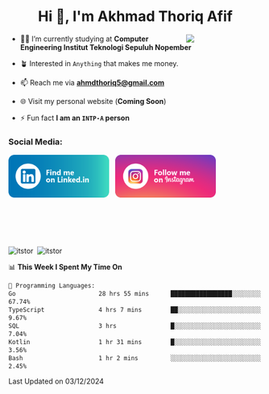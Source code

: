 <h1 align="center">Hi 👋, I'm Akhmad Thoriq Afif</h1>

<img align="right" src="https://i.giphy.com/media/VbnUQpnihPSIgIXuZv/giphy.webp" style="width:30%;">

- 👨‍🎓 I’m currently studying at **Computer Engineering Institut Teknologi Sepuluh Nopember**

- 🪴 Interested in `Anything` that makes me money.

- 📫 Reach me via **ahmdthoriq5@gmail.com**

- 🌐 Visit my personal website (**Coming Soon**)

- ⚡ Fun fact **I am an `INTP-A` person**

<h3 align="left">Social Media:</h3>
<p align="left">
<a href="https://linkedin.com/in/akhmad-thoriq-afif" target="_blank"><img align="center" src="./images/linkedin.png" alt="akhmad-thoriq-afif" width="200" /></a>&nbsp;&nbsp;
<a href="https://instagram.com/ahmdthoriq_" target="_blank"><img align="center" src="./images/instagram.png" alt="ahmdthoriq_"width="200" /></a>
</p>
</br>
</br>
</br>
</br>
<p><img align="center" src="https://github-readme-stats.vercel.app/api?username=itstor&show_icons=true&locale=en&theme=nord" alt="itstor" height="170"/>&nbsp;&nbsp;<img align="center" src="https://github-readme-stats.vercel.app/api/top-langs?username=itstor&show_icons=true&locale=en&layout=compact&theme=nord" alt="itstor" height="170" /></p>

<!--START_SECTION:waka-->
📊 **This Week I Spent My Time On** 

```text
💬 Programming Languages: 
Go                       28 hrs 55 mins      █████████████████░░░░░░░░   67.74% 
TypeScript               4 hrs 7 mins        ██░░░░░░░░░░░░░░░░░░░░░░░   9.67% 
SQL                      3 hrs               █░░░░░░░░░░░░░░░░░░░░░░░░   7.04% 
Kotlin                   1 hr 31 mins        █░░░░░░░░░░░░░░░░░░░░░░░░   3.56% 
Bash                     1 hr 2 mins         ░░░░░░░░░░░░░░░░░░░░░░░░░   2.45%

```


 Last Updated on 03/12/2024
<!--END_SECTION:waka-->
